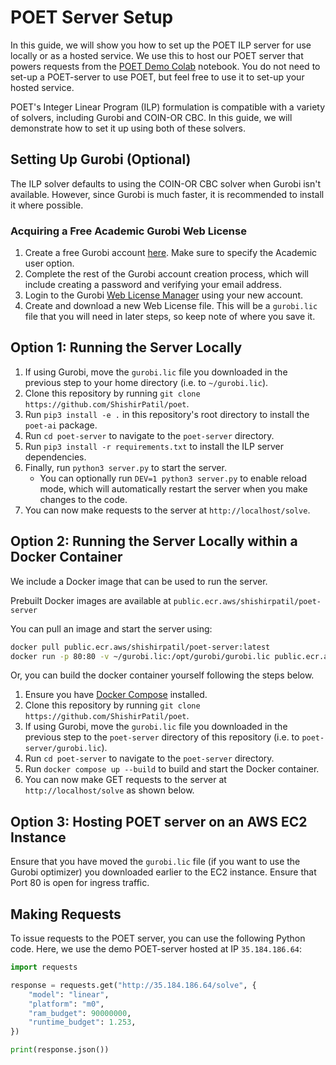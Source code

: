 # POET Server Setup

In this guide, we will show you how to set up the POET ILP server for use locally or as a hosted service. We use this to host our POET server that powers requests from the [POET Demo Colab](https://colab.research.google.com/drive/1iup_edJd9zB1tfVBHXLmkWOT5yoSmXzz?usp=sharing) notebook. You do not need to set-up a POET-server to use POET, but feel free to use it to set-up your hosted service.

POET's Integer Linear Program (ILP) formulation is compatible with a variety of solvers, including Gurobi and COIN-OR CBC. In this guide, we will demonstrate how to set it up using both of these solvers.

## Setting Up Gurobi (Optional)

The ILP solver defaults to using the COIN-OR CBC solver when Gurobi isn't available. However, since Gurobi is much faster, it is recommended to install it where possible.

### Acquiring a Free Academic Gurobi Web License

1. Create a free Gurobi account [here](https://pages.gurobi.com/registration). Make sure to specify the Academic user option.
2. Complete the rest of the Gurobi account creation process, which will include creating a password and verifying your email address.
3. Login to the Gurobi [Web License Manager](https://license.gurobi.com/) using your new account.
4. Create and download a new Web License file. This will be a `gurobi.lic` file that you will need in later steps, so keep note of where you save it.

## Option 1: Running the Server Locally

1. If using Gurobi, move the `gurobi.lic` file you downloaded in the previous step to your home directory (i.e. to `~/gurobi.lic`).
2. Clone this repository by running `git clone https://github.com/ShishirPatil/poet`.
3. Run `pip3 install -e .` in this repository's root directory to install the `poet-ai` package.
4. Run `cd poet-server` to navigate to the `poet-server` directory.
5. Run `pip3 install -r requirements.txt` to install the ILP server dependencies.
6. Finally, run `python3 server.py` to start the server.
    - You can optionally run `DEV=1 python3 server.py` to enable reload mode, which will automatically restart the server when you make changes to the code.
7. You can now make requests to the server at `http://localhost/solve`.

## Option 2: Running the Server Locally within a Docker Container

We include a Docker image that can be used to run the server.

Prebuilt Docker images are available at `public.ecr.aws/shishirpatil/poet-server`

You can pull an image and start the server using:

```bash
docker pull public.ecr.aws/shishirpatil/poet-server:latest
docker run -p 80:80 -v ~/gurobi.lic:/opt/gurobi/gurobi.lic public.ecr.aws/shishirpatil/poet-server
```

Or, you can build the docker container yourself following the steps below.


1. Ensure you have [Docker Compose](https://docs.docker.com/compose/install/) installed.
2. Clone this repository by running `git clone https://github.com/ShishirPatil/poet`.
3. If using Gurobi, move the `gurobi.lic` file you downloaded in the previous step to the `poet-server` directory of this repository (i.e. to `poet-server/gurobi.lic`).
4. Run `cd poet-server` to navigate to the `poet-server` directory.
5. Run `docker compose up --build` to build and start the Docker container.
6. You can now make GET requests to the server at `http://localhost/solve` as shown below.

## Option 3: Hosting POET server on an AWS EC2 Instance

Ensure that you have moved the `gurobi.lic` file (if you want to use the Gurobi optimizer) you downloaded earlier to the EC2 instance. Ensure that Port 80 is open for ingress traffic.


## Making Requests

To issue requests to the POET server, you can use the following Python code. Here, we use the demo POET-server hosted at IP `35.184.186.64`:

```python
import requests

response = requests.get("http://35.184.186.64/solve", {
    "model": "linear",
    "platform": "m0",
    "ram_budget": 90000000,
    "runtime_budget": 1.253,
})

print(response.json())
```



